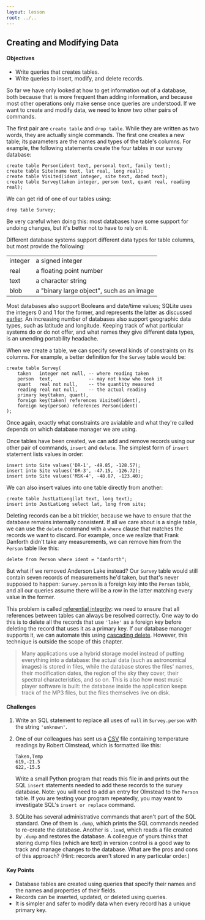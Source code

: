 ```yaml
---
layout: lesson
root: ../..
---
```


## Creating and Modifying Data


<div class="objectives">
<h4 id="objectives">Objectives</h4>
<ul>
<li>Write queries that creates tables.</li>
<li>Write queries to insert, modify, and delete records.</li>
</ul>
</div>


<div>
<p>So far we have only looked at how to get information out of a database, both because that is more frequent than adding information, and because most other operations only make sense once queries are understood. If we want to create and modify data, we need to know two other pairs of commands.</p>
<p>The first pair are <code>create table</code> and <code>drop table</code>. While they are written as two words, they are actually single commands. The first one creates a new table; its parameters are the names and types of the table's columns. For example, the following statements create the four tables in our survey database:</p>
<pre><code>create table Person(ident text, personal text, family text);
create table Site(name text, lat real, long real);
create table Visited(ident integer, site text, dated text);
create table Survey(taken integer, person text, quant real, reading real);</code></pre>
<p>We can get rid of one of our tables using:</p>
<pre><code>drop table Survey;</code></pre>
<p>Be very careful when doing this: most databases have some support for undoing changes, but it's better not to have to rely on it.</p>
<p>Different database systems support different data types for table columns, but most provide the following:</p>
<table>
  <tr> <td>
integer
</td> <td>
a signed integer
</td> </tr>
  <tr> <td>
real
</td> <td>
a floating point number
</td> </tr>
  <tr> <td>
text
</td> <td>
a character string
</td> </tr>
  <tr> <td>
blob
</td> <td>
a &quot;binary large object&quot;, such as an image
</td> </tr>
</table>

<p>Most databases also support Booleans and date/time values; SQLite uses the integers 0 and 1 for the former, and represents the latter as discussed <a href="#a:dates">earlier</a>. An increasing number of databases also support geographic data types, such as latitude and longitude. Keeping track of what particular systems do or do not offer, and what names they give different data types, is an unending portability headache.</p>
<p>When we create a table, we can specify several kinds of constraints on its columns. For example, a better definition for the <code>Survey</code> table would be:</p>
<pre><code>create table Survey(
    taken   integer not null, -- where reading taken
    person  text,             -- may not know who took it
    quant   real not null,    -- the quantity measured
    reading real not null,    -- the actual reading
    primary key(taken, quant),
    foreign key(taken) references Visited(ident),
    foreign key(person) references Person(ident)
);</code></pre>
<p>Once again, exactly what constraints are avialable and what they're called depends on which database manager we are using.</p>
<p>Once tables have been created, we can add and remove records using our other pair of commands, <code>insert</code> and <code>delete</code>. The simplest form of <code>insert</code> statement lists values in order:</p>
<pre><code>insert into Site values(&#39;DR-1&#39;, -49.85, -128.57);
insert into Site values(&#39;DR-3&#39;, -47.15, -126.72);
insert into Site values(&#39;MSK-4&#39;, -48.87, -123.40);</code></pre>
<p>We can also insert values into one table directly from another:</p>
<pre><code>create table JustLatLong(lat text, long text);
insert into JustLatLong select lat, long from site;</code></pre>
<p>Deleting records can be a bit trickier, because we have to ensure that the database remains internally consistent. If all we care about is a single table, we can use the <code>delete</code> command with a <code>where</code> clause that matches the records we want to discard. For example, once we realize that Frank Danforth didn't take any measurements, we can remove him from the <code>Person</code> table like this:</p>
<pre><code>delete from Person where ident = &quot;danforth&quot;;</code></pre>
<p>But what if we removed Anderson Lake instead? Our <code>Survey</code> table would still contain seven records of measurements he'd taken, but that's never supposed to happen: <code>Survey.person</code> is a foreign key into the <code>Person</code> table, and all our queries assume there will be a row in the latter matching every value in the former.</p>
<p>This problem is called <a href="../../gloss.html#referential-integrity">referential integrity</a>: we need to ensure that all references between tables can always be resolved correctly. One way to do this is to delete all the records that use <code>'lake'</code> as a foreign key before deleting the record that uses it as a primary key. If our database manager supports it, we can automate this using <a href="../../gloss.html#cascading-delete">cascading delete</a>. However, this technique is outside the scope of this chapter.</p>
<blockquote>
<p>Many applications use a hybrid storage model instead of putting everything into a database: the actual data (such as astronomical images) is stored in files, while the database stores the files' names, their modification dates, the region of the sky they cover, their spectral characteristics, and so on. This is also how most music player software is built: the database inside the application keeps track of the MP3 files, but the files themselves live on disk.</p>
</blockquote>
</div>


<div>
<h4 id="challenges">Challenges</h4>
<ol style="list-style-type: decimal">
<li><p>Write an SQL statement to replace all uses of <code>null</code> in <code>Survey.person</code> with the string <code>'unknown'</code>.</p></li>
<li><p>One of our colleagues has sent us a <a href="../../gloss.html#csv">CSV</a> file containing temperature readings by Robert Olmstead, which is formatted like this:</p>
<pre><code>Taken,Temp
619,-21.5
622,-15.5</code></pre>
<p>Write a small Python program that reads this file in and prints out the SQL <code>insert</code> statements needed to add these records to the survey database. Note: you will need to add an entry for Olmstead to the <code>Person</code> table. If you are testing your program repeatedly, you may want to investigate SQL's <code>insert or replace</code> command.</p></li>
<li><p>SQLite has several administrative commands that aren't part of the SQL standard. One of them is <code>.dump</code>, which prints the SQL commands needed to re-create the database. Another is <code>.load</code>, which reads a file created by <code>.dump</code> and restores the database. A colleague of yours thinks that storing dump files (which are text) in version control is a good way to track and manage changes to the database. What are the pros and cons of this approach? (Hint: records aren't stored in any particular order.)</p></li>
</ol>
</div>


<div class="keypoints">
<h4 id="key-points">Key Points</h4>
<ul>
<li>Database tables are created using queries that specify their names and the names and properties of their fields.</li>
<li>Records can be inserted, updated, or deleted using queries.</li>
<li>It is simpler and safer to modify data when every record has a unique primary key.</li>
</ul>
</div>

